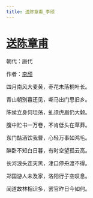 ```yaml
---
title: 送陈章甫_李颀
---
```


# [送陈章甫](http://so.gushiwen.org/view_6032.aspx)

朝代：唐代

作者：[李颀](http://so.gushiwen.org/author_671.aspx)

四月南风大麦黄，枣花未落桐叶长。

青山朝别暮还见，嘶马出门思旧乡。

陈侯立身何坦荡，虬须虎眉仍大颡。

腹中贮书一万卷，不肯低头在草莽。

东门酤酒饮我曹，心轻万事如鸿毛。

醉卧不知白日暮，有时空望孤云高。

长河浪头连天黑，津口停舟渡不得。

郑国游人未及家，洛阳行子空叹息。

闻道故林相识多，罢官昨日今如何。